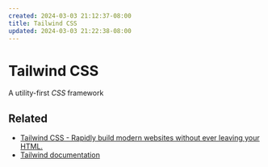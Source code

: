 ```yaml
---
created: 2024-03-03 21:12:37-08:00
title: Tailwind CSS
updated: 2024-03-03 21:22:38-08:00
---
```


# Tailwind CSS

A utility-first *CSS* framework

## Related

* [Tailwind CSS - Rapidly build modern websites without ever leaving your HTML.](https://tailwindcss.com/)
* [Tailwind documentation](https://tailwindcss.com/docs/installation)